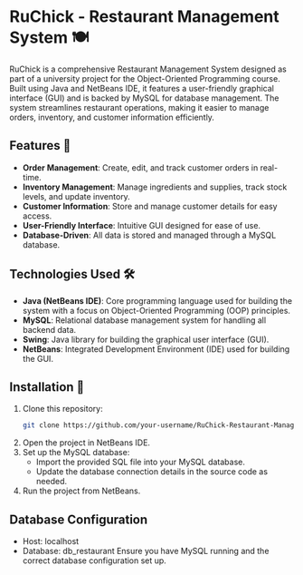 # RuChick - Restaurant Management System 🍽️

RuChick is a comprehensive Restaurant Management System designed as part of a university project for the Object-Oriented Programming course. Built using Java and NetBeans IDE, it features a user-friendly graphical interface (GUI) and is backed by MySQL for database management. The system streamlines restaurant operations, making it easier to manage orders, inventory, and customer information efficiently.

## Features 🚀

- **Order Management**: Create, edit, and track customer orders in real-time.
- **Inventory Management**: Manage ingredients and supplies, track stock levels, and update inventory.
- **Customer Information**: Store and manage customer details for easy access.
- **User-Friendly Interface**: Intuitive GUI designed for ease of use.
- **Database-Driven**: All data is stored and managed through a MySQL database.

## Technologies Used 🛠️

- **Java (NetBeans IDE)**: Core programming language used for building the system with a focus on Object-Oriented Programming (OOP) principles.
- **MySQL**: Relational database management system for handling all backend data.
- **Swing**: Java library for building the graphical user interface (GUI).
- **NetBeans**: Integrated Development Environment (IDE) used for building the GUI.

## Installation 🔧

1. Clone this repository:
   ```bash
   git clone https://github.com/your-username/RuChick-Restaurant-Management-System.git
2. Open the project in NetBeans IDE.
3. Set up the MySQL database:
   - Import the provided SQL file into your MySQL database.
   - Update the database connection details in the source code as needed.
4. Run the project from NetBeans.

## Database Configuration
- Host: localhost
- Database: db_restaurant
Ensure you have MySQL running and the correct database configuration set up.
